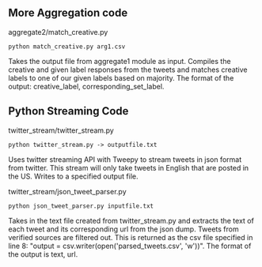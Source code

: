 ## More Aggregation code

aggregate2/match_creative.py

	python match_creative.py arg1.csv

Takes the output file from aggregate1 module as input. Compiles the creative and given label responses from the tweets and matches creative labels to one of our given labels based on majority. The format of the output: creative_label, corresponding_set_label. 


## Python Streaming Code

twitter_stream/twitter_stream.py

	python twitter_stream.py -> outputfile.txt

Uses twitter streaming API with Tweepy to stream tweets in json format from twitter. This stream will only take tweets in English that are posted in the US. Writes to a specified output file. 


twitter_stream/json_tweet_parser.py

	python json_tweet_parser.py inputfile.txt

Takes in the text file created from twitter_stream.py and extracts the text of each tweet and its corresponding url from the json dump. Tweets from verified sources are filtered out. This is returned as the csv file specified in line 8: "output = csv.writer(open('parsed_tweets.csv', 'w'))". The format of the output is text, url. 
